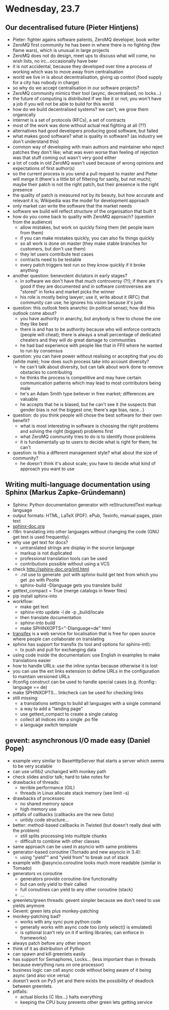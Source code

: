 # Wednesday, 23.7

## Our decentralised future (Pieter Hintjens)
* Pieter: fighter agains software patents, ZeroMQ developer, book writer
* ZeroMQ first community he has been in where there is no fighting (few flame wars), which is unusual in large projects
* ZeroMQ does not do design, meet ups to discuss what will come, no wish lists, no irc...occasionally have beer
* it is not accidental, because they developed over time a process of working which was to move away from centralisation
* world we live in is about decentralisation, giving up control (food supply for a city has nobody in charge)
* so why do we accept centralisation in our software projects?
* ZeroMQ community mimics their tool (async, decentralised, no locks...)
* the future of computing is distributed if we like it or not; you won't have a job if you will not be able to build for this world
* how do we build decentralised systems? we can't, we grow them organically
* internet is a set of protocols (RFCs), a set of contracts
* most of the work was done without actual real fighting at all (??)
* alternatives had good developers producing good software, but failed
* what makes good software? what is quality in software? (as industry we don't understand this)
* common way of developing with main authors and maintainer who reject patches they don't like; what was even worse than feeling of rejection was that stuff coming out wasn't very good either
* a lot of code in old ZeroMQ wasn't used because of wrong opinions and expectations of first author(s)
* so the current process is you send a pull request to master and Pieter will merge it (there's a little bit of filtering for sanity, but not much); maybe their patch is not the right patch, but their presence is the right presence
* the quality of patch is measured not by its beauty, but how accurate and relevant it is; Wikipedia was the model for development approach
* only market can write the software that the market needs
* software we build will reflect structure of the organisation that built it
* how do you come back to quality with ZeroMQ approach? (question from the audience)
	* allow mistakes, but work on quickly fixing them (let people learn from them)
	* if you can make mistakes quickly, you can also fix things quickly
	* so all work is done on master (they make stable branches for customers, but don't use them)
	* they let users contribute test cases
	* contracts need to be testable
	* every patch triggers test run so they know quickly if it broke anything
* another question: benevolent dictators in early stages?
	* in software we don't have that much controversy (?!); if there are it's good if they are documented and in software controversies are "stored" in forks and market picks the winner
	* his role is mostly being lawyer; use it, write about it (RFC) that community can use; he ignores his vision because it's junk
* question: this outlook feels anarchic (in political sense); how did this outlook come about?
	* you have authority in anarchy, but anybody is free to chose the one they like best
	* there is and has to be authority because who will enforce contracts (people will cheat); there is always a small percentage of dedicated cheaters and they will do great damage to communities
	* he had bad experience with people like that in FFII where he wanted to run by consensus
* question: you can have power without realising or accepting that you do (white male); how does such process take into account diversity?
	* he can't talk about diversity, but can talk about work done to remove obstacles to contributing
	* he thinks the process is competitive and may have certain communication patterns which may lead to most contributors being male
	* he's an Adam Smith type believer in free market; differences are valuable
	* he accepts that he is biased, but he can't see it (he suspects that gender bias is not the biggest one; there's age bias, race...)
* question: do you think people will chose the best software for their own benefit?
	* what is most interesting in software is choosing the right problems and solving the right (biggest) problems first
	* what ZeroMQ community tries to do is to identify those problems
	* it is fundamentally up to users to decide what is right for them; he can't
* question: is this a different management style? what about the size of community?
	* he doesn't think it's about scale; you have to decide what kind of approach you want to use


## Writing multi-language documentation using Sphinx (Markus Zapke-Gründemann)
* Sphinx: Python documentation generator with reStructuredText markup language
* output formats: HTML, LaTeX (PDF). ePub, Texinfo, manual pages, plain text
* [sphinx-doc.org](http://sphinx-doc.org)
* i18n: translating into other languages without changing the code (GNU get text is used frequently)
* why use get text for docs?
	* untranslated strings are display in the source language
	* markup is not duplicated
	* professional translation tools can be used
	* contributions possible without using a VCS
* check http://sphinx-doc.org/intl.html
	* .rst use to generate .pot with sphinx-build get text from which you get .po with Pootle
	* sphinx-build -Dlanguage gets you translate build
* gettext_compact = True (merge catalogs in fewer files)
*  pip install sphinx-into
* workflow:
	* make get text
	* sphinx-into update -l de -p _build/locale
	* then translate documentation
	* sphinx-into build
	* make SPHINXOPTS="-Dlanguage=de" html
* [transifex](http://www.transifex.com) is a web service for localisation that is free for open source where people can collaborate on translating
* sphinx has support for transfix (tx tool and options for sphinx-intl):
	* tx push and pull for exchanging data
* using code inside the documentation: use English in examples to make translations easier
* how to handle URLs: use the inline syntax because otherwise it is lost
* you can use the ext links extension to define URLs in the configuration to maintain versioned URLs
* ifconfig construct can be used to handle special cases (e.g. ifconfig:: language == de)
* make SPHINXOPTS... linkcheck can be used for checking links
* still missing:
	* a translations settings to build all languages with a single command
	* a way to add a "landing page"
	* use gettext_compact to create a single catalog
	* collect all indices into a single .po file
	* a language switch template

	
## gevent: asynchronous I/O made easy (Daniel Pope)
* example very similar to BaseHttpServer that starts a server which seems to be very scalable
* can use urllib2 unchanged with monkey path
* check slides and/or talk; hard to take notes for
* drawbacks of threads:
	* terrible performance (GIL)
	* threads in Linux allocate stack memory (see limit -s)
* drawbacks of processes:
	* no shared memory space
	* high memory use
* pitfalls of callbacks (callbacks are the new Goto)
	* untidy code structure...
* better: method-based callbacks in Twisted (but doesn't really deal with the problem)
	* still splits processing into multiple chunks
	* difficult to combine with other classes
* same approach can be used in asyncio with same problems
* generator-based coroutine (Tornado and new asyncio in 3.4):
	* using "yield"" and "yield from" to break out of stack
* example with @asyncio.coroutine looks much more readable (similar in Tornado)
* generators vs coroutine
	* generators provide coroutine-line functionality
	* but can only yield to their called
	* full coroutines can yield to any other coroutine (stack)
	* ...
* greenlets/green threads: gevent simpler because we don't need to use yields anymore
* Gevent: green lets plus monkey-patching
* monkey-patching bad?
	* works with any sync pure python code
	* generally works with async code too (only select() is emulated)
	* is optional (can't rely on it if writing libraries; can enforce in frameworks)
* always patch before any other import
* think of it as distribution of Python
* can spawn and kill greenlets easily
* has support for Semaphores, Locks... (less important than in threads because everything runs on one processor)
* business logic can call async code without being aware of it being async (and also vice versa)
* doesn't work on Py3 yet and there exists the possibility of deadlock between greenlets.
* pitfalls:
	* actual blocks (C libs...) halts everything
	* keeping the CPU busy prevents other green lets getting service
	